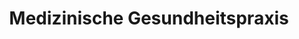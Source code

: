 ---
title: "Medizinische Gesundheitspraxis"
url: /unterseen/medizinische-gesundheitspraxis/
shop: Massage
---